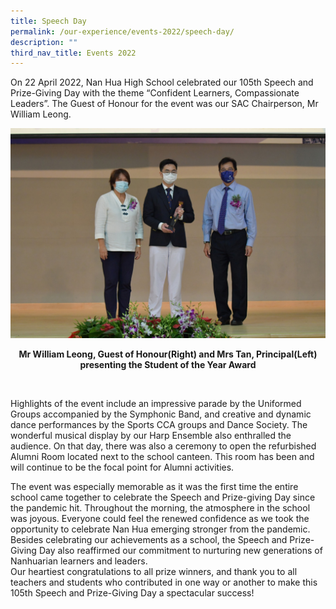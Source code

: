 ```yaml
---
title: Speech Day
permalink: /our-experience/events-2022/speech-day/
description: ""
third_nav_title: Events 2022
---
```

On 22 April 2022, Nan Hua High School celebrated our 105th Speech and Prize-Giving Day with the theme “Confident Learners, Compassionate Leaders”. The Guest of Honour for the event was our SAC Chairperson, Mr William Leong.  
  
![278961926_5401269969884643_639611705632061625_n.jpg](/images/2789619265401269969884643639611705632061625n.jpg)  
  
  
 <p style="text-align: center"><strong>Mr William Leong, Guest of Honour(Right) and Mrs Tan, Principal(Left) presenting the Student of the Year Award</strong></p> 


  
Highlights of the event include an impressive parade by the Uniformed Groups accompanied by the Symphonic Band, and creative and dynamic dance performances by the Sports CCA groups and Dance Society. The wonderful musical display by our Harp Ensemble also enthralled the audience. On that day, there was also a ceremony to open the refurbished Alumni Room located next to the school canteen. This room has been and will continue to be the focal point for Alumni activities.  
  


  
The event was especially memorable as it was the first time the entire school came together to celebrate the Speech and Prize-giving Day since the pandemic hit. Throughout the morning, the atmosphere in the school was joyous. Everyone could feel the renewed confidence as we took the opportunity to celebrate Nan Hua emerging stronger from the pandemic. Besides celebrating our achievements as a school, the Speech and Prize-Giving Day also reaffirmed our commitment to nurturing new generations of Nanhuarian learners and leaders.  
Our heartiest congratulations to all prize winners, and thank you to all teachers and students who contributed in one way or another to make this 105th Speech and Prize-Giving Day a spectacular success!